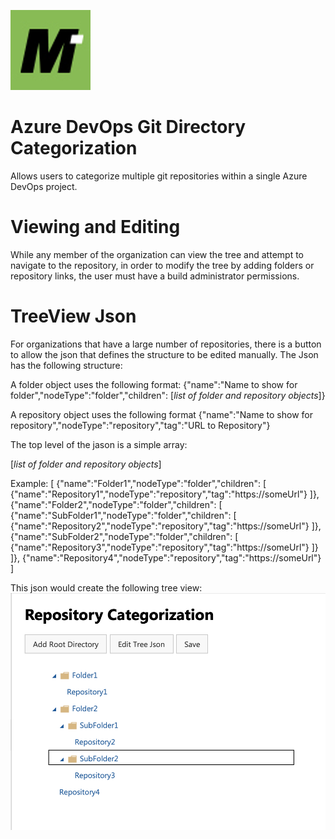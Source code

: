 ![alt tag](/icon.png?raw=true "Azure DevOps Git Directory Categorization")

# Azure DevOps Git Directory Categorization
Allows users to categorize multiple git repositories within a single Azure DevOps project.

# Viewing and Editing
While any member of the organization can view the tree and attempt to navigate to the repository, in order to modify the tree by adding folders or repository links, the user must have a build administrator permissions.

# TreeView Json
For organizations that have a large number of repositories, there is a button to allow the json that defines the structure to be edited manually. The Json has the following structure:

A folder object uses the following format:
{"name":"Name to show for folder","nodeType":"folder","children": [*list of folder and repository objects*]}

A repository object uses the following format
{"name":"Name to show for repository","nodeType":"repository","tag":"URL to Repository"}

The top level of the jason is a simple array:

[*list of folder and repository objects*]

Example:
[
    {"name":"Folder1","nodeType":"folder","children": [
        {"name":"Repository1","nodeType":"repository","tag":"https://someUrl"}
    ]},
    {"name":"Folder2","nodeType":"folder","children": [
        {"name":"SubFolder1","nodeType":"folder","children": [
            {"name":"Repository2","nodeType":"repository","tag":"https://someUrl"}
        ]},
        {"name":"SubFolder2","nodeType":"folder","children": [
            {"name":"Repository3","nodeType":"repository","tag":"https://someUrl"}
        ]}
    ]},
    {"name":"Repository4","nodeType":"repository","tag":"https://someUrl"}
]

This json would create the following tree view:
![example treeview](/images/treeexample.png?raw=true "Example Treeview: ")